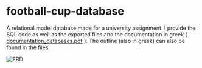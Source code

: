 # football-cup-database

A relational model database made for a university assignment.
I provide the SQL code as well as the exported files and the documentation in greek ( [documentation_databases.pdf](https://github.com/ioannisCC/football-cup-database/files/12252708/documentation_databases.pdf) ). The outline (also in greek) can also be found in the files.


![ERD](https://github.com/ioannisCC/football-cup-database/assets/98465741/fb92cd30-dfcb-45f0-847c-d8637fbebb9e)
